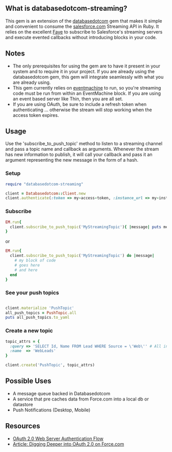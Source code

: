 What is databasedotcom-streaming?
------------------------------

This gem is an extension of the [databasedotcom](https://rubygems.org/gems/databasedotcom) gem that makes it simple and convenient to consume the [salesforce.com](http://salesforce.com/) Streaming API in Ruby.  It relies on the excellent [Faye](faye.jcoglan.com) to subscribe to Salesforce's streaming servers and execute evented callbacks without introducing blocks in your code.

Notes
-------
* The only prerequisites for using the gem are to have it present in your system and to require it in your project.  If you are already using the databasedotcom gem, this gem will integrate seamlessly with what you are already using.
* This gem currently relies on [eventmachine](https://rubygems.org/gems/eventmachine) to run, so you're streaming code must be run from within an EventMachine block. If you are using an event based server like Thin, then you are all set.
* If you are using OAuth, be sure to include a refresh token when authenticating ... otherwise the stream will stop working when the access token expires.

Usage
-------

Use the 'subscribe_to_push_topic' method to listen to a streaming channel and pass a topic name and callback as arguments.  Whenever the stream has new information to publish, it will call your callback and pass it an argument representing the new message in the form of a hash.

### Setup

```ruby
require "databasedotcom-streaming"

client = Databasedotcom::Client.new
client.authenticate(:token => my-access-token, :instance_url => my-instance-url, :refresh_token => my-refresh-token)  

```

### Subscribe

```ruby
EM.run{
  client.subscribe_to_push_topic('MyStreamingTopic'){ |message| puts message.inspect }
}
```

or 

```ruby
EM.run{
  client.subscribe_to_push_topic('MyStreamingTopic') do |message|
    # my block of code
    # goes here
    # and here
  end
}
```

### See your push topics

```ruby

client.materialize 'PushTopic'
all_push_topics = PushTopic.all
puts all_push_topics.to_yaml

```

### Create a new topic

```ruby
topic_attrs = {
  :query => 'SELECT Id, Name FROM Lead WHERE Source = \'Web\'' # All inbound leads that come from the web 
  :name  => 'WebLeads'
}

client.create('PushTopic', topic_attrs)

```


Possible Uses
-------

* A message queue backed in Databasedotcom
* A service that pre caches data from Force.com into a local db or datastore
* Push Notifications (Desktop, Mobile)
  
## Resources
* [OAuth 2.0 Web Server Authentication Flow](http://na12.salesforce.com/help/doc/en/remoteaccess_oauth_web_server_flow.htm)
* [Article: Digging Deeper into OAuth 2.0 on Force.com](http://wiki.developerforce.com/index.php/Digging_Deeper_into_OAuth_2.0_on_Force.com)